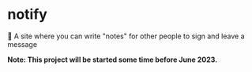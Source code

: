 # notify
📝 A site where you can write "notes" for other people to sign and leave a message

**Note: This project will be started some time before June 2023.**
